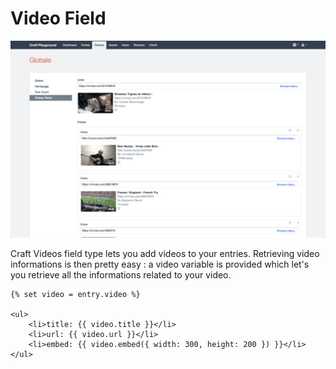 # Video Field

![Image](assets/craft-videos-1.0-field.png)

Craft Videos field type lets you add videos to your entries. Retrieving video informations is then pretty easy : a video variable is provided which let's you retrieve all the informations related to your video.

	{% set video = entry.video %}

	<ul>
		<li>title: {{ video.title }}</li>
		<li>url: {{ video.url }}</li>
		<li>embed: {{ video.embed({ width: 300, height: 200 }) }}</li>
	</ul>
